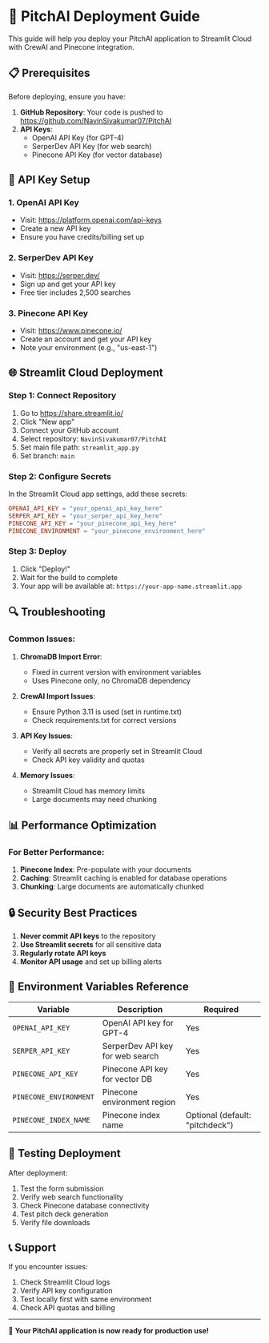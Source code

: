 # 🚀 PitchAI Deployment Guide

This guide will help you deploy your PitchAI application to Streamlit Cloud with CrewAI and Pinecone integration.

## 📋 Prerequisites

Before deploying, ensure you have:

1. **GitHub Repository**: Your code is pushed to https://github.com/NavinSivakumar07/PitchAI
2. **API Keys**:
   - OpenAI API Key (for GPT-4)
   - SerperDev API Key (for web search)
   - Pinecone API Key (for vector database)

## 🔧 API Key Setup

### 1. OpenAI API Key
- Visit: https://platform.openai.com/api-keys
- Create a new API key
- Ensure you have credits/billing set up

### 2. SerperDev API Key
- Visit: https://serper.dev/
- Sign up and get your API key
- Free tier includes 2,500 searches

### 3. Pinecone API Key
- Visit: https://www.pinecone.io/
- Create an account and get your API key
- Note your environment (e.g., "us-east-1")

## 🌐 Streamlit Cloud Deployment

### Step 1: Connect Repository
1. Go to https://share.streamlit.io/
2. Click "New app"
3. Connect your GitHub account
4. Select repository: `NavinSivakumar07/PitchAI`
5. Set main file path: `streamlit_app.py`
6. Set branch: `main`

### Step 2: Configure Secrets
In the Streamlit Cloud app settings, add these secrets:

```toml
OPENAI_API_KEY = "your_openai_api_key_here"
SERPER_API_KEY = "your_serper_api_key_here"
PINECONE_API_KEY = "your_pinecone_api_key_here"
PINECONE_ENVIRONMENT = "your_pinecone_environment_here"
```

### Step 3: Deploy
1. Click "Deploy!"
2. Wait for the build to complete
3. Your app will be available at: `https://your-app-name.streamlit.app`

## 🔍 Troubleshooting

### Common Issues:

1. **ChromaDB Import Error**:
   - Fixed in current version with environment variables
   - Uses Pinecone only, no ChromaDB dependency

2. **CrewAI Import Issues**:
   - Ensure Python 3.11 is used (set in runtime.txt)
   - Check requirements.txt for correct versions

3. **API Key Issues**:
   - Verify all secrets are properly set in Streamlit Cloud
   - Check API key validity and quotas

4. **Memory Issues**:
   - Streamlit Cloud has memory limits
   - Large documents may need chunking

## 📊 Performance Optimization

### For Better Performance:
1. **Pinecone Index**: Pre-populate with your documents
2. **Caching**: Streamlit caching is enabled for database operations
3. **Chunking**: Large documents are automatically chunked

## 🔒 Security Best Practices

1. **Never commit API keys** to the repository
2. **Use Streamlit secrets** for all sensitive data
3. **Regularly rotate API keys**
4. **Monitor API usage** and set up billing alerts

## 📝 Environment Variables Reference

| Variable | Description | Required |
|----------|-------------|----------|
| `OPENAI_API_KEY` | OpenAI API key for GPT-4 | Yes |
| `SERPER_API_KEY` | SerperDev API key for web search | Yes |
| `PINECONE_API_KEY` | Pinecone API key for vector DB | Yes |
| `PINECONE_ENVIRONMENT` | Pinecone environment region | Yes |
| `PINECONE_INDEX_NAME` | Pinecone index name | Optional (default: "pitchdeck") |

## 🎯 Testing Deployment

After deployment:
1. Test the form submission
2. Verify web search functionality
3. Check Pinecone database connectivity
4. Test pitch deck generation
5. Verify file downloads

## 📞 Support

If you encounter issues:
1. Check Streamlit Cloud logs
2. Verify API key configuration
3. Test locally first with same environment
4. Check API quotas and billing

---

🎉 **Your PitchAI application is now ready for production use!**
